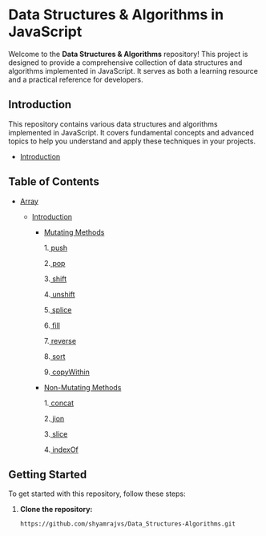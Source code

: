 # Data Structures & Algorithms in JavaScript

Welcome to the **Data Structures & Algorithms** repository! This project is designed to provide a comprehensive collection of data structures and algorithms implemented in JavaScript. It serves as both a learning resource and a practical reference for developers.

## Introduction

This repository contains various data structures and algorithms implemented in JavaScript. It covers fundamental concepts and advanced topics to help you understand and apply these techniques in your projects.
- [Introduction](https://github.com/shyamrajvs/Data_Structures-Algorithms/blob/main/Introduction.js)

## Table of Contents

- [Array](https://github.com/shyamrajvs/Data_Structures-Algorithms/tree/main/Array)

   - [Introduction](https://github.com/shyamrajvs/Data_Structures-Algorithms/blob/main/Array/arrayIntroduction.js)

      - [Mutating Methods](https://github.com/shyamrajvs/Data_Structures-Algorithms/tree/main/Array/Mutating%20Methods)

         1.[ push](https://github.com/shyamrajvs/Data_Structures-Algorithms/blob/main/Array/Mutating%20Methods/push.js)

         2.[ pop](https://github.com/shyamrajvs/Data_Structures-Algorithms/blob/main/Array/Mutating%20Methods/pop.js)

         3.[ shift](https://github.com/shyamrajvs/Data_Structures-Algorithms/blob/main/Array/Mutating%20Methods/shift.js)

         4.[ unshift](https://github.com/shyamrajvs/Data_Structures-Algorithms/blob/main/Array/Mutating%20Methods/unshift.js)

         5.[ splice](https://github.com/shyamrajvs/Data_Structures-Algorithms/blob/main/Array/Mutating%20Methods/splice.js)

         6.[ fill](https://github.com/shyamrajvs/Data_Structures-Algorithms/blob/main/Array/Mutating%20Methods/fill.js)

         7.[ reverse](https://github.com/shyamrajvs/Data_Structures-Algorithms/blob/main/Array/Mutating%20Methods/reverse.js)

         8.[ sort](https://github.com/shyamrajvs/Data_Structures-Algorithms/blob/main/Array/Mutating%20Methods/sort.js)

         9.[ copyWithin](https://github.com/shyamrajvs/Data_Structures-Algorithms/blob/main/Array/Mutating%20Methods/copyWithin.js)

      - [Non-Mutating Methods](https://github.com/shyamrajvs/Data_Structures-Algorithms/tree/main/Array/Non-Mutating%20Methods)

         1.[ concat](https://github.com/shyamrajvs/Data_Structures-Algorithms/blob/main/Array/Non-Mutating%20Methods/indexOf.js)

         2.[ jion](https://github.com/shyamrajvs/Data_Structures-Algorithms/blob/main/Array/Non-Mutating%20Methods/join.js)

         3.[ slice](https://github.com/shyamrajvs/Data_Structures-Algorithms/blob/main/Array/Non-Mutating%20Methods/slice.js)

         4.[ indexOf](https://github.com/shyamrajvs/Data_Structures-Algorithms/blob/main/Array/Non-Mutating%20Methods/indexOf.js)



## Getting Started

To get started with this repository, follow these steps:

1. **Clone the repository:**

   ```bash
   https://github.com/shyamrajvs/Data_Structures-Algorithms.git
